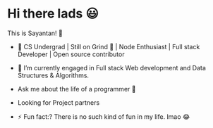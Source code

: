 # Hi there lads 😃
This is Sayantan! 🤙

- 🔭 CS Undergrad | Still on Grind :slightly_smiling_face: | Node Enthusiast | Full stack Developer | Open source contributor

- 🌱 I’m currently engaged in  Full stack Web development and Data Structures & Algorithms.


-  Ask me about the life of a programmer :slightly_smiling_face:
  
-  Looking for Project partners
  
- ⚡ Fun fact:? There is no such kind of fun in my life. lmao 😂

